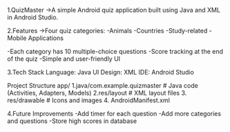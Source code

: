 1.QuizMaster 
->A simple Android quiz application built using Java and XML in Android Studio.

2.Features
->Four quiz categories:
-Animals
-Countries
-Study-related
-Mobile Applications

-Each category has 10 multiple-choice questions
-Score tracking at the end of the quiz
-Simple and user-friendly UI

3.Tech Stack
Language: Java
UI Design: XML
IDE: Android Studio

Project Structure
app/
 1.java/com.example.quizmaster   # Java code (Activities, Adapters, Models)
 2.res/layout                    # XML layout files
 3. res/drawable                  # Icons and images
 4. AndroidManifest.xml

4.Future Improvements
-Add timer for each question
-Add more categories and questions
-Store high scores in database
